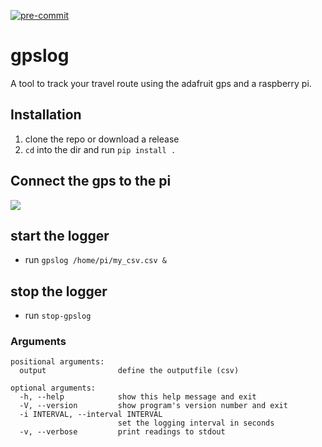 [![pre-commit](https://img.shields.io/badge/pre--commit-enabled-brightgreen?logo=pre-commit&logoColor=white)](https://github.com/pre-commit/pre-commit)
# gpslog
A tool to track your travel route using the adafruit gps and a raspberry pi.
## Installation
1. clone the repo or download a release
1. `cd` into the dir and run `pip install .`
## Connect the gps to the pi
![](https://raw.githubusercontent.com/theendlessriver13/Meteobike/master/Documentation/pi_gps.png)
## start the logger
- run `gpslog /home/pi/my_csv.csv &`
## stop the logger
- run `stop-gpslog`
### Arguments
```console
positional arguments:
  output                define the outputfile (csv)

optional arguments:
  -h, --help            show this help message and exit
  -V, --version         show program's version number and exit
  -i INTERVAL, --interval INTERVAL
                        set the logging interval in seconds
  -v, --verbose         print readings to stdout
```
